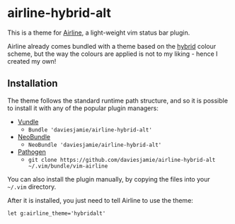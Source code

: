airline-hybrid-alt
==================

This is a theme for
[Airline](https://github.com/bling/vim-airline), a light-weight vim status bar
plugin.

Airline already comes bundled with a theme based on the
[hybrid](https://github.com/w0ng/vim-hybrid) colour scheme, but the way the
colours are applied is not to my liking - hence I created my own!


## Installation

The theme follows the standard runtime path structure, and so it is possible to
install it with any of the popular plugin managers:

- [Vundle](https://github.com/gmarik/vundle)
    - `Bundle 'daviesjamie/airline-hybrid-alt'`
- [NeoBundle](https://github.com/Shougo/neobundle.vim)
    - `NeoBundle 'daviesjamie/airline-hybrid-alt'`
- [Pathogen](https://github.com/tpope/vim-pathogen)
    -  `git clone https://github.com/daviesjamie/airline-hybrid-alt ~/.vim/bundle/vim-airline`

You can also install the plugin manually, by copying the files into your
`~/.vim` directory.

After it is installed, you just need to tell Airline to use the theme:

```VimL
let g:airline_theme='hybridalt'
```
